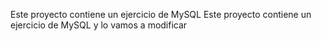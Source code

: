 Este proyecto contiene un ejercicio de MySQL
Este proyecto contiene un ejercicio de MySQL y lo vamos a modificar
